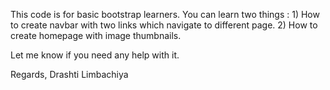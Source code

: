 This code is for basic bootstrap learners. 
You can learn two things : 
    1) How to create navbar with two links which navigate to different page.
    2) How to create homepage with image thumbnails.
    
Let me know if you need any help with it.

Regards,
Drashti Limbachiya
